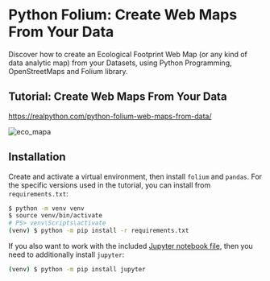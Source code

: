 # Python Folium: Create Web Maps From Your Data

Discover how to create an Ecological Footprint Web Map (or any kind of data analytic map) from your Datasets, using Python Programming, OpenStreetMaps and Folium library.

## Tutorial: Create Web Maps From Your Data

https://realpython.com/python-folium-web-maps-from-data/

![eco_mapa](https://user-images.githubusercontent.com/29576337/215849838-9e7d8b9e-828d-4fc2-9df6-c30b52d8311c.jpg)

## Installation

Create and activate a virtual environment, then install `folium` and `pandas`. For the specific versions used in the tutorial, you can install from `requirements.txt`:

```sh
$ python -m venv venv
$ source venv/bin/activate
# PS> venv\Scripts\activate
(venv) $ python -m pip install -r requirements.txt
```

If you also want to work with the included [Jupyter notebook file](footprint.ipynb), then you need to additionally install `jupyter`:

```sh
(venv) $ python -m pip install jupyter
```


